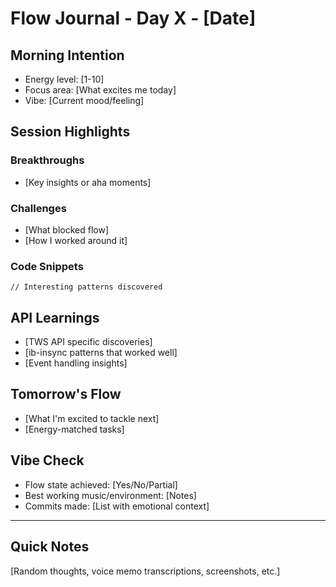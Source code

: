 # Flow Journal - Day X - [Date]

## Morning Intention
- Energy level: [1-10]
- Focus area: [What excites me today]
- Vibe: [Current mood/feeling]

## Session Highlights
### Breakthroughs
- [Key insights or aha moments]

### Challenges
- [What blocked flow]
- [How I worked around it]

### Code Snippets
```[language]
// Interesting patterns discovered
```

## API Learnings
- [TWS API specific discoveries]
- [ib-insync patterns that worked well]
- [Event handling insights]

## Tomorrow's Flow
- [What I'm excited to tackle next]
- [Energy-matched tasks]

## Vibe Check
- Flow state achieved: [Yes/No/Partial]
- Best working music/environment: [Notes]
- Commits made: [List with emotional context]

---

## Quick Notes
[Random thoughts, voice memo transcriptions, screenshots, etc.]